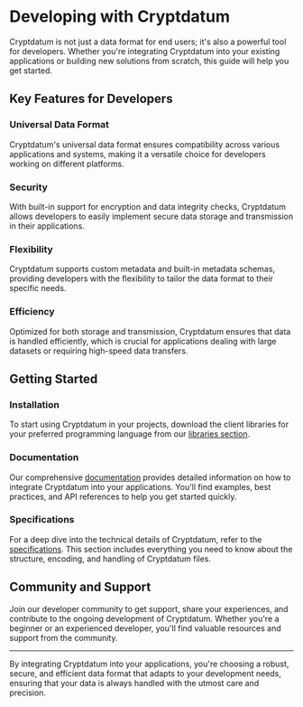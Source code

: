 # Developing with Cryptdatum

Cryptdatum is not just a data format for end users; it's also a powerful tool for developers. Whether you're integrating Cryptdatum into your existing applications or building new solutions from scratch, this guide will help you get started.

## Key Features for Developers

### Universal Data Format
Cryptdatum's universal data format ensures compatibility across various applications and systems, making it a versatile choice for developers working on different platforms.

### Security
With built-in support for encryption and data integrity checks, Cryptdatum allows developers to easily implement secure data storage and transmission in their applications.

### Flexibility
Cryptdatum supports custom metadata and built-in metadata schemas, providing developers with the flexibility to tailor the data format to their specific needs.

### Efficiency
Optimized for both storage and transmission, Cryptdatum ensures that data is handled efficiently, which is crucial for applications dealing with large datasets or requiring high-speed data transfers.

## Getting Started

### Installation

To start using Cryptdatum in your projects, download the client libraries for your preferred programming language from our [libraries section](/libraries/).

### Documentation

Our comprehensive [documentation](/guide/) provides detailed information on how to integrate Cryptdatum into your applications. You'll find examples, best practices, and API references to help you get started quickly.

### Specifications

For a deep dive into the technical details of Cryptdatum, refer to the [specifications](/specs/latest/). This section includes everything you need to know about the structure, encoding, and handling of Cryptdatum files.

## Community and Support

Join our developer community to get support, share your experiences, and contribute to the ongoing development of Cryptdatum. Whether you're a beginner or an experienced developer, you'll find valuable resources and support from the community.

---

By integrating Cryptdatum into your applications, you're choosing a robust, secure, and efficient data format that adapts to your development needs, ensuring that your data is always handled with the utmost care and precision.
